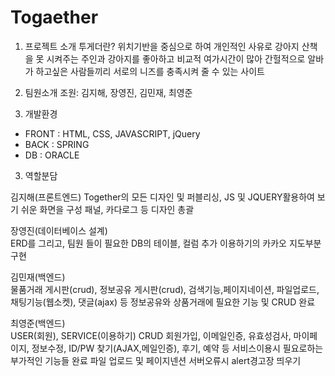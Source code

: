 # Togaether

1. 프로젝트 소개
투게더란?
위치기반을 중심으로 하여 개인적인 사유로 강아지 산책을 못 시켜주는 주인과
강아지를 좋아하고 비교적 여가시간이 많아 간헐적으로 알바가 하고싶은 사람들끼리 
서로의 니즈를 충족시켜 줄 수 있는 사이트

1. 팀원소개
조원: 김지해, 장영진, 김민재, 최영준

2. 개발환경
* FRONT : HTML, CSS, JAVASCRIPT, jQuery
* BACK  : SPRING
* DB    : ORACLE

3. 역할분담
   
김지해(프론트엔드)
Together의 모든 디자인 및 퍼블리싱, 
JS 및 JQUERY활용하여 보기 쉬운 화면을 구성
패널, 카다로그 등 디자인 총괄 

장영진(데이터베이스 설계)<br>
ERD를 그리고, 팀원 들이 필요한 DB의 테이블, 컬럼 추가 
이용하기의 카카오 지도부분 구현

김민재(백엔드)<br>
물품거래 게시판(crud), 
정보공유 게시판(crud), 
검색기능,페이지네이션,
파일업로드,
채팅기능(웹소켓),
댓글(ajax)
등 정보공유와 상품거래에 필요한 기능 및 CRUD 완료

최영준(백엔드)<br>
USER(회원), SERVICE(이용하기) CRUD 
회원가입, 이메일인증, 유효성검사, 마이페이지, 정보수정, ID/PW 찾기(AJAX,메일인증),
후기, 예약 등 서비스이용시 필요로하는 부가적인 기능들 완료
파일 업로드 및 페이지넨션
서버오류시 alert경고장 띄우기
 
